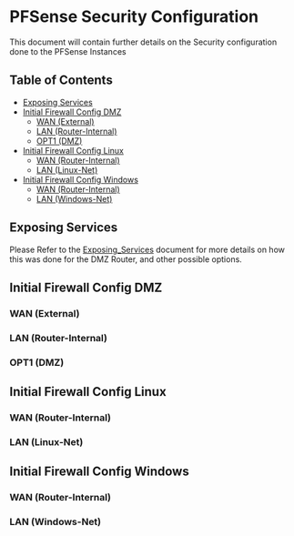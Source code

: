 # PFSense Security Configuration  <!-- omit from toc -->

This document will contain further details on the Security configuration done to the PFSense Instances
## Table of Contents <!-- omit from toc -->
- [Exposing Services](#exposing-services)
- [Initial Firewall Config DMZ](#initial-firewall-config-dmz)
  - [WAN (External)](#wan-external)
  - [LAN (Router-Internal)](#lan-router-internal)
  - [OPT1 (DMZ)](#opt1-dmz)
- [Initial Firewall Config Linux](#initial-firewall-config-linux)
  - [WAN (Router-Internal)](#wan-router-internal)
  - [LAN (Linux-Net)](#lan-linux-net)
- [Initial Firewall Config Windows](#initial-firewall-config-windows)
  - [WAN (Router-Internal)](#wan-router-internal-1)
  - [LAN (Windows-Net)](#lan-windows-net)

## Exposing Services
Please Refer to the [Exposing_Services](./2-Expose_Services.md) document for more details on how this was done for the DMZ Router, and other possible options. 

## Initial Firewall Config DMZ
### WAN (External)
### LAN (Router-Internal)
### OPT1 (DMZ)

## Initial Firewall Config Linux
### WAN (Router-Internal)
### LAN (Linux-Net)

## Initial Firewall Config Windows
### WAN (Router-Internal)
### LAN (Windows-Net)


